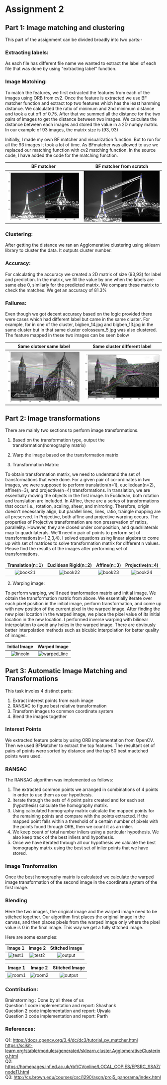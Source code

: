 # Assignment 2 

## Part 1: Image matching and clustering

This part of the assignment can be divided broadly into two parts:-

### Extracting labels: 
As each file has different file name we wanted to extract the label of each file that was done by using "extracting label" function.

### Image Matching: 
To match the features, we first extracted the features from each of the images using ORB from cv2. Once the feature is extracted we use BF matcher function and extract top two features which has the least hamming  distance. We calculated the ratio of minimum and 2nd minimum distance and took a cut off of 0.75. After that we summed all the distance for the two pairs of images to get the distance between two images. We calculate the distance between each images and stored the value in a 2D numpy matrix. In our example of 93 images, the matrix size is (93, 93)

Initially, I made my own BF matcher and visualization function. But to run for all the 93 images it took a lot of time. As BFmatcher was allowed to use we replaced our matching function with cv2 matching function. In the source code, I have added the code for the matching function.

BF matcher           |  BF matcher from scratch
:-------------------------:|:-------------------------:
![BF matcher](https://github.com/skshashank74/Computer-Vision--Image-Matching-and-Transformation/blob/main/BF%20matcher1.png)  |  ![Bf matcher scratch](https://github.com/skshashank74/Computer-Vision--Image-Matching-and-Transformation/blob/main/BF%20matcher_scratch.png)


### Clustering:
After getting the distance we ran an Agglomerative clustering using sklearn library to cluster the data. It outputs cluster number.

### Accuracy:
For calculating the accuracy we created a 2D matrix of size (93,93) for label and prediction. In the matrix, we fill the value by one when the labels are same else 0, similarly for the predicted matrix. We compare these matrix to check the matches. We get an accuracy of 81.3%

### Failures:
Even though we got decent accuracy based on the logic provided there were  cases which had different label but came in the same cluster. For example, for in one of the cluster, bigben_14.jpg and bigben_13.jpg in the same cluster but in that same cluster colosseum_5.jpg was also clustered. The feature mapped in these two images can be seen below

Same clutser same label          |  Same cluster different label
:-------------------------:|:-------------------------:
![BF matcher](https://github.com/skshashank74/Computer-Vision--Image-Matching-and-Transformation/blob/main/In%20same%20cluster.png)  |  ![Bf matcher scratch](https://github.com/skshashank74/Computer-Vision--Image-Matching-and-Transformation/blob/main/In%20same%20cluster%20different%20label.png)


## Part 2: Image transformations

There are mainly two sections to perform image transformations.
1. Based on the transformation type, output the transformation(homography matrix)
2. Warp the image based on the transformation matrix

1. Transformation Matrix:

To obtain transformation matrix, we need to understand the set of transformations that were done. For a given pair of co-ordinates in two images, we were supposed to perform translation(n=1), eucliedean(n=2), affine(n=3), and projective(n=4) transformations. In translation, we are essentially moving the objects in the first image. In Euclidean, both rotation and translation are included. In Affine, there are a series of transformations that occur i.e., rotation, scaling, sheer, and mirroring. Therefore, origin doesn't necessarily align, but parallel lines, lines, ratio, traingle mapping are all preserved. In Projective, both affine and projective warping occurs. The properties of Projective transformation are non preservation of ratios, parallelity. However, they are closed under composition, and quadrilaterals map to quadrilaterals. We'll need n pair of points to perform set of transformations(n=1,2,3,4). I solved equations using linear algebra to come up with set of matrices to solve transformation matrix for different n values. Please find the results of the images after performing set of transformations.


Translation(n=1)    |  Euclidean Rigid(n=2)  |  Affine(n=3)   |  Projective(n=4) 
:-------------------------:|:-------------------------:|:-------------------------:|:-------------------------:
![book21](https://media.github.iu.edu/user/18351/files/4fc3bd14-4e69-4f48-86ba-fc2a7dcb9146)  |  ![book22](https://media.github.iu.edu/user/18351/files/a3d9982f-ba2e-4822-8b5d-689b78d66e32)  | ![book23](https://media.github.iu.edu/user/18351/files/9ed0e4ae-f009-48a3-96d1-b0c216818f6e) |  ![book24](https://media.github.iu.edu/user/18351/files/1841fa9a-2af4-4d31-b266-cce1ab81fdc0)

2. Warping image:

To perform warping, we'll need tranformation matrix and initial image. We obtain the transformation matrix from above. We essentially iterate over each pixel position in the initial image, perform transformation, and come up with new position of the current pixel in the warped image. After finding the new pixel location in the warped image, we place the pixel value of its initial location in the new location. I performed inverse warping with bilinear interpolation to avoid any holes in the warped image. There are obviously better interpolation methods such as bicubic interpolation for better quality of images. 

Initial Image         |  Warped Image
:-------------------------:|:-------------------------:
![lincoln](https://media.github.iu.edu/user/18351/files/0dacb9eb-7061-4797-a06b-f2fffaa067c1)  |  ![warped_linc](https://media.github.iu.edu/user/18351/files/82f815b2-7c4f-4be9-864b-bc4a213c16de)

## Part 3: Automatic Image Matching and Transformations

This task involes 4 distinct parts:
1. Extract interest points from each image
2. RANSAC to figure best relative transformation
3. Transform images to common coordinate system
4. Blend the images together

### Interest Points

We extracted feature points by using ORB implementation from OpenCV. Then we used BFMatcher to extract the top features. The resultant set of pairs of points were sorted by distance and the top 50 best mactched points were used.

### RANSAC
The RANSAC algorithm was implemented as follows:
1. The extracted common points we arranged in combinations of 4 points in order to use them as our hypothesis.
2. Iterate through the sets of 4 point pairs created and for each set (hypothesis) calculate the homography matrix.
3. Using calculated homography matrix calculate the mapped points for the remaining points and compare with the points extracted. If the mapped point falls within a threshold of a certain number of pixels with the points found through ORB, then we count it as an inlier. 
4. We keep count of total number inliers using a particular hypothesis. We also keep track of the best inliers and hypothesis.
5. Once we have iterated through all our hypothesis we calulate the best homography matrix using the best set of inlier points that we have stored.

### Image Tranformation

Once the best homography matrix is calculated we calculate the warped image transformation of the second image in the coordinate system of the first image.

### Blending

Here the two images, the original image and the warped image need to be stitched together. Our algorithm first places the original image in the canvas, and then places pixels from the warped image only where the pixel value is 0 in the final image. This way we get a fully stitched image. 

Here are some examples:

Image 1           |  Image 2           | Stitched Image           
:-------------------------:|:-------------------------:|:-------------------------:
![test1](https://media.github.iu.edu/user/18438/files/19caf5da-826a-45b0-a34f-222c996b8b7f) | ![test2](https://media.github.iu.edu/user/18438/files/1f8cfda7-9d50-438e-b780-9b85276d46c0) | ![output](https://media.github.iu.edu/user/18438/files/0260b3cd-5670-40e0-b9ec-78c938989602)



Image 1           |  Image 2           | Stitched Image           
:-------------------------:|:-------------------------:|:-------------------------:
![room1](https://media.github.iu.edu/user/18438/files/d8928016-49fd-47eb-931a-b63f5a268b49)|  ![room2](https://media.github.iu.edu/user/18438/files/3480931b-ca6f-48a7-90a8-7ce70e1e36e8)| ![output](https://media.github.iu.edu/user/18438/files/c343d16a-0ab4-4f2d-8319-3567916c5162)


### Contribution:
Brainstorming : Done by all three of us <br />
Question 1 code implementation and report: Shashank <br />
Question 2 code implementation and report: Ujwala <br />
Question 3 code implementation and report: Parth <br />

### References:
Q1: https://docs.opencv.org/3.4/dc/dc3/tutorial_py_matcher.html <br />
    https://scikit-learn.org/stable/modules/generated/sklearn.cluster.AgglomerativeClustering.html <br />
Q2: https://homepages.inf.ed.ac.uk/rbf/CVonline/LOCAL_COPIES/EPSRC_SSAZ/node11.html <br />
Q3: http://cs.brown.edu/courses/csci1290/asgn/proj5_panorama/index.html <br />





